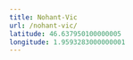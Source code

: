 ```yaml
---
title: Nohant-Vic
url: /nohant-vic/
latitude: 46.637950100000005
longitude: 1.9593283000000001
---
```

